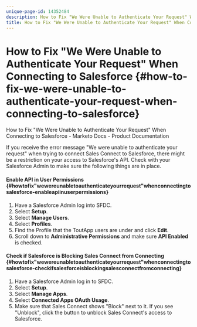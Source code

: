 ```yaml
---
unique-page-id: 14352484
description: How to Fix "We Were Unable to Authenticate Your Request" When Connecting to Salesforce - Marketo Docs - Product Documentation
title: How to Fix "We Were Unable to Authenticate Your Request" When Connecting to Salesforce
---
```


# How to Fix "We Were Unable to Authenticate Your Request" When Connecting to Salesforce {#how-to-fix-we-were-unable-to-authenticate-your-request-when-connecting-to-salesforce}

How to Fix "We Were Unable to Authenticate Your Request" When Connecting to Salesforce - Marketo Docs - Product Documentation

If you receive the error message "We were unable to authenticate your request" when trying to connect Sales Connect to Salesforce, there might be a restriction on your access to Salesforce's API. Check with your Salesforce Admin to make sure the following things are in place.

#### Enable API in User Permissions {#howtofix"wewereunabletoauthenticateyourrequest"whenconnectingtosalesforce-enableapiinuserpermissions}

1. Have a Salesforce Admin log into SFDC.
1. Select **Setup**.
1. Select **Manage Users**.
1. Select **Profiles**.
1. Find the Profile that the ToutApp users are under and click **Edit**.
1. Scroll down to **Administrative Permissions** and make sure **API Enabled** is checked.

#### Check if Salesforce is Blocking Sales Connect from Connecting {#howtofix"wewereunabletoauthenticateyourrequest"whenconnectingtosalesforce-checkifsalesforceisblockingsalesconnectfromconnecting}

1. Have a Salesforce Admin log in to SFDC.
1. Select **Setup**.
1. Select **Manage Apps**.
1. Select **Connected Apps OAuth Usage**.
1. Make sure that Sales Connect shows "Block" next to it. If you see "Unblock", click the button to unblock Sales Connect's access to Salesforce.

